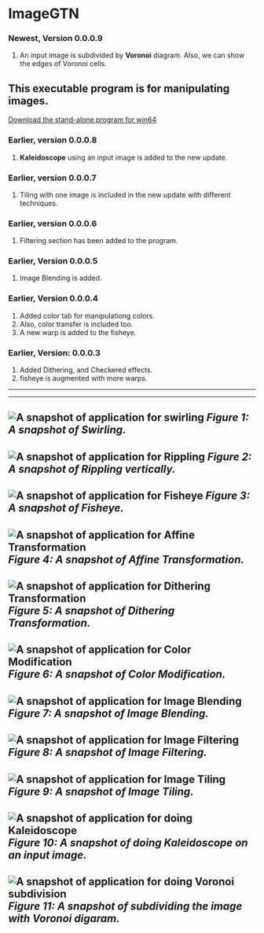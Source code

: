 # ImageGTN
### Newest, Version 0.0.0.9
1. An input image is subdivided by **Voronoi** diagram. Also, we can show the edges of Voronoi cells.
## This executable program is for manipulating images.
[Download the stand-alone program for win64](https://drive.google.com/file/d/1132HzGupRyvMHLlkTuNMNXFFazOP_i4Z/view?usp=sharing)
### Earlier, version 0.0.0.8
1. **Kaleidoscope** using an input image is added to the new update.
### Earlier, version 0.0.0.7
1. Tiling with one image is included in the new update with different techniques.
### Earlier, version 0.0.0.6
1. Filtering section has been added to the program.
### Earlier, Version 0.0.0.5
1. Image Blending is added.
### Earlier, Version 0.0.0.4
1. Added color tab for manipulationg colors.
2. Also, color transfer is included too.
3. A new warp is added to the fisheye.
### Earlier, Version: 0.0.0.3
1. Added Dithering, and Checkered effects.
2. fisheye is augmented with more warps.
---
---
![A snapshot of application for swirling](Media/ver-0-0-0-1-snap-swirl.jpg) *Figure 1: A snapshot of Swirling.*
---
![A snapshot of application for Rippling](Media/ver-0-0-0-1-snap-ripplev.jpg) *Figure 2: A snapshot of Rippling vertically.*
---
![A snapshot of application for Fisheye](Media/ver-0-0-0-2-snap-fisheye.jpg) *Figure 3: A snapshot of Fisheye.*
---
![A snapshot of application for Affine Transformation](Media/ver-0-0-0-2-snap-affine.jpg) *Figure 4: A snapshot of Affine Transformation.*
---
![A snapshot of application for Dithering Transformation](Media/ver-0-0-0-3-snap-dithering.jpg) *Figure 5: A snapshot of Dithering Transformation.*
---
![A snapshot of application for Color Modification](Media/ver-0-0-0-4-snap-color.jpg) *Figure 6: A snapshot of Color Modification.*
---
![A snapshot of application for Image Blending](Media/ver-0-0-0-5-snap-blend.jpg) *Figure 7: A snapshot of Image Blending.*
---
![A snapshot of application for Image Filtering](Media/ver-0-0-0-6-snap-filtering.jpg) *Figure 8: A snapshot of Image Filtering.*
---
![A snapshot of application for Image Tiling](Media/ver-0-0-0-7-snap-tiling.jpg) *Figure 9: A snapshot of Image Tiling.*
---
![A snapshot of application for doing Kaleidoscope](Media/ver-0-0-0-8-snap-kaleidoscope.jpg) *Figure 10: A snapshot of doing Kaleidoscope on an input image.*
---
![A snapshot of application for doing Voronoi subdivision](Media/ver-0-0-0-9-snap-voronoi.jpg) *Figure 11: A snapshot of subdividing the image with Voronoi digaram.*
---
